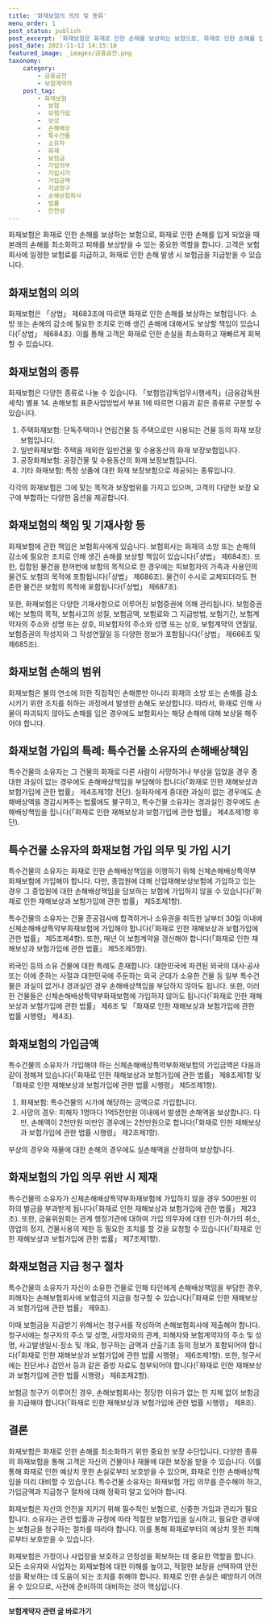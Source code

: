 ```yaml
---
title: '화재보험의 의의 및 종류'
menu_order: 1
post_status: publish
post_excerpt: '화재보험은 화재로 인한 손해를 보상하는 보험으로, 화재로 인한 손해를 입게 되었을 때 본래의 손해를 최소화하고 피해를 보상받을 수 있는 중요한 역할을 합니다. 고객은 보험회사에 일정한 보험료를 지급하고, 화재로 인한 손해 발생 시 보험금을 지급받을 수 있습니다.'
post_date: 2023-11-12 14:15:10
featured_image: _images/금융금전.png
taxonomy:
    category:
        - 금융금전
        - 보험계약자
    post_tag:
        - 화재보험
        -  보험
        -  보험가입
        -  보상
        -  손해배상
        -  특수건물
        -  소유자
        -  화재
        -  보험금
        -  가입의무
        -  가입시기
        -  가입금액
        -  지급청구
        -  손해보험회사
        -  법률
        -  안전성
---
```



화재보험은 화재로 인한 손해를 보상하는 보험으로, 화재로 인한 손해를 입게 되었을 때 본래의 손해를 최소화하고 피해를 보상받을 수 있는 중요한 역할을 합니다. 고객은 보험회사에 일정한 보험료를 지급하고, 화재로 인한 손해 발생 시 보험금을 지급받을 수 있습니다.

## 화재보험의 의의

화재보험은 「상법」 제683조에 따르면 화재로 인한 손해를 보상하는 보험입니다. 소방 또는 손해의 감소에 필요한 조치로 인해 생긴 손해에 대해서도 보상할 책임이 있습니다(「상법」 제684조). 이를 통해 고객은 화재로 인한 손실을 최소화하고 재빠르게 회복할 수 있습니다.

## 화재보험의 종류

화재보험은 다양한 종류로 나눌 수 있습니다. 「보험업감독업무시행세칙」(금융감독원세칙) 별표 14. 손해보험 표준사업방법서 부표 1에 따르면 다음과 같은 종류로 구분할 수 있습니다.

1. 주택화재보험: 단독주택이나 연립건물 등 주택으로만 사용되는 건물 등의 화재 보장보험입니다.
2. 일반화재보험: 주택을 제외한 일반건물 및 수용동산의 화재 보장보험입니다.
3. 공장화재보험: 공장건물 및 수용동산의 화재 보장보험입니다.
4. 기타 화재보험: 특정 상품에 대한 화재 보장보험으로 제공되는 종류입니다.

각각의 화재보험은 그에 맞는 목적과 보장범위를 가지고 있으며, 고객의 다양한 보장 요구에 부합하는 다양한 옵션을 제공합니다.

## 화재보험의 책임 및 기재사항 등

화재보험에 관한 책임은 보험회사에게 있습니다. 보험회사는 화재의 소방 또는 손해의 감소에 필요한 조치로 인해 생긴 손해를 보상할 책임이 있습니다(「상법」 제684조). 또한, 집합된 물건을 한꺼번에 보험의 목적으로 한 경우에는 피보험자의 가족과 사용인의 물건도 보험의 목적에 포함됩니다(「상법」 제686조). 물건이 수시로 교체되더라도 현존한 물건은 보험의 목적에 포함됩니다(「상법」 제687조).

또한, 화재보험은 다양한 기재사항으로 이루어진 보험증권에 의해 관리됩니다. 보험증권에는 보험의 목적, 보험사고의 성질, 보험금액, 보험료와 그 지급방법, 보험기간, 보험계약자의 주소와 성명 또는 상호, 피보험자의 주소와 성명 또는 상호, 보험계약의 연월일, 보험증권의 작성지와 그 작성연월일 등 다양한 정보가 포함됩니다(「상법」 제666조 및 제685조).

## 화재보험 손해의 범위

화재보험은 불의 연소에 의한 직접적인 손해뿐만 아니라 화재의 소방 또는 손해를 감소시키기 위한 조치를 취하는 과정에서 발생한 손해도 보상합니다. 따라서, 화재로 인해 사물이 파괴되지 않아도 손해를 입은 경우에도 보험회사는 해당 손해에 대해 보상을 해주어야 합니다.

## 화재보험 가입의 특례: 특수건물 소유자의 손해배상책임

특수건물의 소유자는 그 건물의 화재로 다른 사람이 사망하거나 부상을 입었을 경우 중대한 과실이 없는 경우에도 손해배상책임을 부담해야 합니다(「화재로 인한 재해보상과 보험가입에 관한 법률」 제4조제1항 전단). 실화자에게 중대한 과실이 없는 경우에도 손해배상액을 경감시켜주는 법률에도 불구하고, 특수건물 소유자는 경과실인 경우에도 손해배상책임을 집니다(「화재로 인한 재해보상과 보험가입에 관한 법률」 제4조제1항 후단).

## 특수건물 소유자의 화재보험 가입 의무 및 가입 시기

특수건물의 소유자는 화재로 인한 손해배상책임을 이행하기 위해 신체손해배상특약부화재보험에 가입해야 합니다. 다만, 종업원에 대해 산업재해보상보험에 가입하고 있는 경우 그 종업원에 대한 손해배상책임을 담보하는 보험에 가입하지 않을 수 있습니다(「화재로 인한 재해보상과 보험가입에 관한 법률」 제5조제1항).

특수건물의 소유자는 건물 준공검사에 합격하거나 소유권을 취득한 날부터 30일 이내에 신체손해배상특약부화재보험에 가입해야 합니다(「화재로 인한 재해보상과 보험가입에 관한 법률」 제5조제4항). 또한, 매년 이 보험계약을 갱신해야 합니다(「화재로 인한 재해보상과 보험가입에 관한 법률」 제5조제5항).

외국인 등의 소유 건물에 대한 특례도 존재합니다. 대한민국에 파견된 외국의 대사·공사 또는 이에 준하는 사절과 대한민국에 주둔하는 외국 군대가 소유한 건물 등 일부 특수건물은 과실이 없거나 경과실인 경우 손해배상책임을 부담하지 않아도 됩니다. 또한, 이러한 건물들은 신체손해배상특약부화재보험에 가입하지 않아도 됩니다(「화재로 인한 재해보상과 보험가입에 관한 법률」 제6조 및 「화재로 인한 재해보상과 보험가입에 관한 법률 시행령」 제4조).

## 화재보험의 가입금액

특수건물의 소유자가 가입해야 하는 신체손해배상특약부화재보험의 가입금액은 다음과 같이 정해져 있습니다(「화재로 인한 재해보상과 보험가입에 관한 법률」 제8조제1항 및 「화재로 인한 재해보상과 보험가입에 관한 법률 시행령」 제5조제1항).

1. 화재보험: 특수건물의 시가에 해당하는 금액으로 가입합니다.
2. 사망의 경우: 피해자 1명마다 1억5천만원 이내에서 발생한 손해액을 보상합니다. 다만, 손해액이 2천만원 미만인 경우에는 2천만원으로 합니다(「화재로 인한 재해보상과 보험가입에 관한 법률 시행령」 제2조제1항).

부상의 경우와 재물에 대한 손해의 경우에도 실손해액을 산정하여 보상합니다.

## 화재보험의 가입 의무 위반 시 제재

특수건물의 소유자가 신체손해배상특약부화재보험에 가입하지 않을 경우 500만원 이하의 벌금을 부과받게 됩니다(「화재로 인한 재해보상과 보험가입에 관한 법률」 제23조). 또한, 금융위원회는 관계 행정기관에 대하여 가입 의무자에 대한 인가·허가의 취소, 영업의 정지, 건물사용의 제한 등 필요한 조치를 할 것을 요청할 수 있습니다(「화재로 인한 재해보상과 보험가입에 관한 법률」 제7조제1항).

## 화재보험금 지급 청구 절차

특수건물의 소유자가 자신이 소유한 건물로 인해 타인에게 손해배상책임을 부담한 경우, 피해자는 손해보험회사에 보험금의 지급을 청구할 수 있습니다(「화재로 인한 재해보상과 보험가입에 관한 법률」 제9조).

이때 보험금을 지급받기 위해서는 청구서를 작성하여 손해보험회사에 제출해야 합니다. 청구서에는 청구자의 주소 및 성명, 사망자와의 관계, 피해자와 보험계약자의 주소 및 성명, 사고발생일시·장소 및 개요, 청구하는 금액과 산출기초 등의 정보가 포함되어야 합니다(「화재로 인한 재해보상과 보험가입에 관한 법률 시행령」 제6조제1항). 또한, 청구서에는 진단서나 검안서 등과 같은 증빙 자료도 첨부되어야 합니다(「화재로 인한 재해보상과 보험가입에 관한 법률 시행령」 제6조제2항).

보험금 청구가 이루어진 경우, 손해보험회사는 정당한 이유가 없는 한 지체 없이 보험금을 지급해야 합니다(「화재로 인한 재해보상과 보험가입에 관한 법률 시행령」 제8조).

## 결론

화재보험은 화재로 인한 손해를 최소화하기 위한 중요한 보장 수단입니다. 다양한 종류의 화재보험을 통해 고객은 자신의 건물이나 재물에 대한 보장을 받을 수 있습니다. 이를 통해 화재로 인한 예상치 못한 손실로부터 보호받을 수 있으며, 화재로 인한 손해배상책임을 미리 대비할 수 있습니다. 특수건물 소유자는 화재보험 가입 의무를 준수해야 하고, 가입금액과 지급청구 절차에 대해 정확히 알고 있어야 합니다.

화재보험은 자산의 안전을 지키기 위해 필수적인 보험으로, 신중한 가입과 관리가 필요합니다. 소유자는 관련 법률과 규정에 따라 적절한 보험가입을 실시하고, 필요한 경우에는 보험금을 청구하는 절차를 따라야 합니다. 이를 통해 화재로부터의 예상치 못한 피해로부터 보호받을 수 있습니다.

화재보험은 가정이나 사업장을 보호하고 안정성을 확보하는 데 중요한 역할을 합니다. 모든 소유자와 사업자는 화재보험에 대한 이해를 높이고, 적절한 보장을 선택하여 안전성을 확보하는 데 도움이 되는 조치를 취해야 합니다. 화재로 인한 손실은 예방하기 어려울 수 있으므로, 사전에 준비하여 대비하는 것이 핵심입니다.
<!-- wp:separator -->
<hr class="wp-block-separator has-alpha-channel-opacity"/>
<!-- /wp:separator -->

<!-- wp:group {"backgroundColor":"base","layout":{"type":"constrained"}} -->
<div class="wp-block-group has-base-background-color has-background"><!-- wp:paragraph {"align":"center","fontSize":"medium"} -->
<p class="has-text-align-center has-large-font-size"><strong>보험계약자 관련 글 바로가기</strong></p>
<!-- /wp:paragraph -->


<!-- wp:latest-posts
{"categories":[{"id":13963,"count":19,"description":"","link":"https://uknowlaw.com/category/%eb%b3%b4%ed%97%98%ea%b3%84%ec%95%bd%ec%9e%90/","name":"보험계약자","slug":"보험계약자","taxonomy":"category","parent":0,"meta":[],"_links":{"self":[{"href":"https://uknowlaw.com/wp-json/wp/v2/categories/13963"}],"collection":[{"href":"https://uknowlaw.com/wp-json/wp/v2/categories"}],"about":[{"href":"https://uknowlaw.com/wp-json/wp/v2/taxonomies/category"}],"wp:post_type":[{"href":"https://uknowlaw.com/wp-json/wp/v2/posts?categories=13963"}],"curies":[{"name":"wp","href":"https://api.w.org/{rel}","templated":true}]}}],"postsToShow":100,"excerptLength":28,"postLayout":"grid","columns":2,"featuredImageAlign":"left","featuredImageSizeSlug":"large","fontSize":"small"} /--></div>
<!-- /wp:group -->